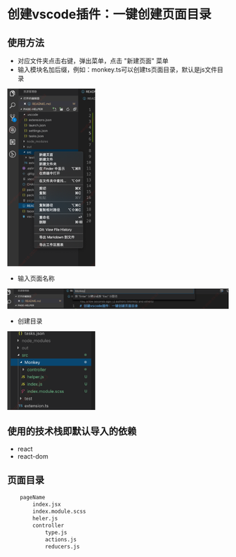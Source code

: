 # 创建vscode插件：一键创建页面目录
## 使用方法
* 对应文件夹点击右键，弹出菜单，点击 "新建页面" 菜单
* 输入模块名加后缀，例如：monkey.ts可以创建ts页面目录，默认是js文件目录

<img src='./src/images/1.png' width=200 />

* 输入页面名称

<img src='./src/images/2.png' width=600 />

* 创建目录

<img src='./src/images/3.png' width=200 />

## 使用的技术栈即默认导入的依赖
* react
* react-dom
## 页面目录
```
    pageName
        index.jsx
        index.module.scss
        heler.js
        controller
            type.js
            actions.js
            reducers.js
```